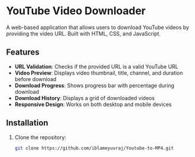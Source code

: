 # YouTube Video Downloader

A web-based application that allows users to download YouTube videos by providing the video URL. Built with HTML, CSS, and JavaScript.


## Features

- **URL Validation**: Checks if the provided URL is a valid YouTube URL
- **Video Preview**: Displays video thumbnail, title, channel, and duration before download
- **Download Progress**: Shows progress bar with percentage during download
- **Download History**: Displays a grid of downloaded videos
- **Responsive Design**: Works on both desktop and mobile devices

## Installation

1. Clone the repository:
   ```bash
   git clone https://github.com/iblameyuvraj/Youtube-to-MP4.git